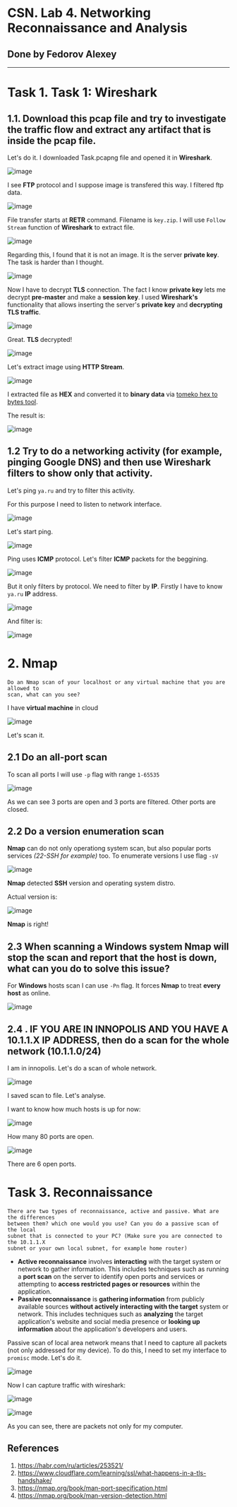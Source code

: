 # CSN. Lab 4. Networking Reconnaissance and Analysis

## Done by Fedorov Alexey

---

# Task 1. Task 1: Wireshark

## 1.1. Download this pcap file and try to investigate the traffic flow and extract any artifact that is inside the pcap file. 

Let's do it. I downloaded Task.pcapng file and opened it in **Wireshark**.

![image](https://github.com/user-attachments/assets/e5f3f1ad-085c-4c9d-a187-f8d2ae3dfca8)

I see **FTP** protocol and I suppose image is transfered this way. I filtered ftp data.

![image](https://github.com/user-attachments/assets/7c26503b-9c13-492c-907e-fef20422d137)

File transfer starts at **RETR** command. Filename is `key.zip`. I will use `Follow Stream` function of **Wireshark** to extract file.

![image](https://github.com/user-attachments/assets/25095e69-095d-4d99-abb2-c708d2d2ee03)

Regarding this, I found that it is not an image. It is the server **private key**. The task is harder than I thought.

![image](https://github.com/user-attachments/assets/e449de02-020a-499e-972d-00fa38704ffb)

Now I have to decrypt **TLS** connection. The fact I know **private key** lets me decrypt **pre-master** and make a **session key**. I used **Wireshark's** functionality that allows inserting the server's **private key** and **decrypting TLS traffic**.

![image](https://github.com/user-attachments/assets/70b9be74-2fde-48a6-a7b6-3d18deea7794)

Great. **TLS** decrypted!

![image](https://github.com/user-attachments/assets/910e2793-4b67-41f7-b373-bc3793f82808)

Let's extract image using **HTTP Stream**.

![image](https://github.com/user-attachments/assets/ae2a5ae1-c330-47c0-a20e-98e100f06405)

I extracted file as **HEX** and converted it to **binary data** via [tomeko hex to bytes tool](https://tomeko.net/online_tools/hex_to_file.php?lang=en).

The result is:

![image](https://github.com/user-attachments/assets/86b6cb79-c2c9-4081-93de-3af8b4daff78)

## 1.2 Try to do a networking activity (for example, pinging Google DNS) and then use Wireshark filters to show only that activity.

Let's ping `ya.ru` and try to filter this activity.

For this purpose I need to listen to network interface.

![image](https://github.com/user-attachments/assets/e5510da8-9241-4963-9c3f-5c64780bd87d)

Let's start ping.

![image](https://github.com/user-attachments/assets/11c9e655-0bda-401b-b681-0739744485f3)

Ping uses **ICMP** protocol. Let's filter **ICMP** packets for the beggining. 

![image](https://github.com/user-attachments/assets/6f730413-ab84-4ac0-8d32-320bf706d3bf)

But it only filters by protocol. We need to filter by **IP**. Firstly I have to know `ya.ru` **IP** address.

![image](https://github.com/user-attachments/assets/9eb3dbfc-28da-4440-889f-6aa0ee3050da)

And filter is:

![image](https://github.com/user-attachments/assets/404190c6-0093-454d-ba1c-c60b51898a33)

# 2. Nmap
```
Do an Nmap scan of your localhost or any virtual machine that you are allowed to
scan, what can you see?
```
I have **virtual machine** in cloud

![image](https://github.com/user-attachments/assets/dea59666-288b-43b6-b13d-c83c63a1dc2c)

Let's scan it.

## 2.1 Do an all-port scan

To scan all ports I will use `-p` flag with range `1-65535`

![image](https://github.com/user-attachments/assets/908e5d46-639c-4ee2-888d-2324d9fc4899)

As we can see 3 ports are open and 3 ports are filtered. Other ports are closed.

## 2.2  Do a version enumeration scan

**Nmap** can do not only operationg system scan, but also popular ports services *(22-SSH for example)* too. To enumerate versions I use flag `-sV`

![image](https://github.com/user-attachments/assets/6c0aabb4-c58a-4b89-b578-2680bbfd9e8b)

**Nmap** detected **SSH** version and operating system distro.

Actual version is:

![image](https://github.com/user-attachments/assets/968bc6b8-91f4-4d93-a330-295fd9d099c0)

**Nmap** is right!

## 2.3  When scanning a Windows system Nmap will stop the scan and report that the host is down, what can you do to solve this issue?

For **Windows** hosts scan I can use `-Pn` flag. It forces **Nmap** to treat **every host** as online. 

![image](https://github.com/user-attachments/assets/8d1eca43-b83a-451e-a280-bea7c539fb6f)

## 2.4 . IF YOU ARE IN INNOPOLIS AND YOU HAVE A 10.1.1.X IP ADDRESS, then do a scan for the whole network (10.1.1.0/24)

I am in innopolis. Let's do a scan of whole network. 

![image](https://github.com/user-attachments/assets/197ce1c2-213e-42e5-befd-e1d37c90d8ba)

I saved scan to file. Let's analyse.

I want to know how much hosts is up for now:

![image](https://github.com/user-attachments/assets/064bc4a8-760a-4247-b8e8-efed0711f5f1)

How many 80 ports are open.

![image](https://github.com/user-attachments/assets/6465d6b5-2bf5-4563-82a2-6d7b946931a9)

There are 6 open ports.

# Task 3. Reconnaissance

```
There are two types of reconnaissance, active and passive. What are the differences
between them? which one would you use? Can you do a passive scan of the local
subnet that is connected to your PC? (Make sure you are connected to the 10.1.1.X
subnet or your own local subnet, for example home router)
```

- **Active reconnaissance** involves **interacting** with the target system or network to gather information. This includes techniques such as running a **port scan** on the server to identify open ports and services or attempting to **access restricted pages or resources** within the application.
- **Passive reconnaissance** is **gathering information** from publicly available sources **without actively interacting with the target** system or network. This includes techniques such as **analyzing** the target application's website and social media presence or **looking up information** about the application's developers and users.  

Passive scan of local area network means that I need to capture all packets (not only addressed for my device). To do this, I need to set my interface to `promisc` mode. Let's do it.

![image](https://github.com/user-attachments/assets/feaddaa9-c523-4757-82a1-47691dced546)

Now I can capture traffic with wireshark:

![image](https://github.com/user-attachments/assets/43ecb2c6-8461-4d21-8a71-95aba6e8be64)

![image](https://github.com/user-attachments/assets/74a59e81-9004-4b73-ba36-66f81344f078)

As you can see, there are packets not only for my computer.

## References

1. https://habr.com/ru/articles/253521/
2. https://www.cloudflare.com/learning/ssl/what-happens-in-a-tls-handshake/
3. https://nmap.org/book/man-port-specification.html
4. https://nmap.org/book/man-version-detection.html
